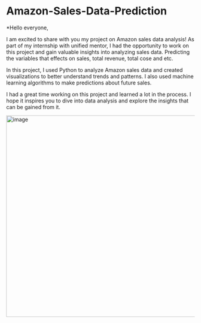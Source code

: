 # Amazon-Sales-Data-Prediction
*Hello everyone,

I am excited to share with you my project on Amazon sales data analysis! As part of my internship with unified mentor, I had the opportunity to work on this project and gain valuable insights into analyzing sales data. Predicting the variables that effects on sales, total revenue, total cose and etc.

In this project, I used Python to analyze Amazon sales data and created visualizations to better understand trends and patterns. I also used machine learning algorithms to make predictions about future sales.

I had a great time working on this project and learned a lot in the process. I hope it inspires you to dive into data analysis and explore the insights that can be gained from it.







<img width="538" alt="image" src="https://github.com/user-attachments/assets/62d56c25-86d1-4fe9-803d-6257fcef6175">
